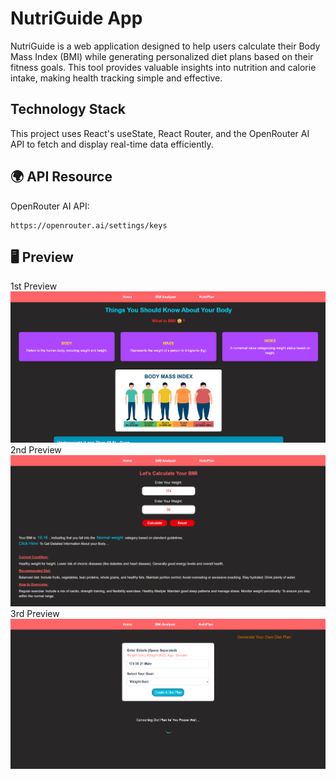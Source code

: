 # NutriGuide App

NutriGuide is a web application designed to help users calculate their Body Mass Index (BMI) while generating personalized diet plans based on their fitness goals. This tool provides valuable insights into nutrition and calorie intake, making health tracking simple and effective.


## Technology Stack

This project uses React's useState, React Router, and the OpenRouter AI API to fetch and display real-time data efficiently.

## 🌍 API Resource

OpenRouter AI API:

```
https://openrouter.ai/settings/keys
```

## 🖥️ Preview
1st Preview
<img src="src/assets/Prev_1.png">
2nd Preview
<img src="src/assets/Prev_2.png">
3rd Preview
<img src="src/assets/Prev_3.png">

